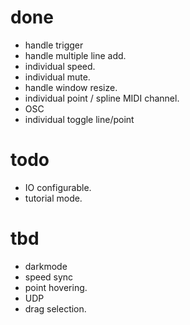 # done
- handle trigger
- handle multiple line add.
- individual speed.
- individual mute.
- handle window resize.
- individual point / spline MIDI channel.
- OSC
- individual toggle line/point

# todo
- IO configurable.
- tutorial mode.

# tbd
- darkmode
- speed sync
- point hovering.
- UDP
- drag selection.